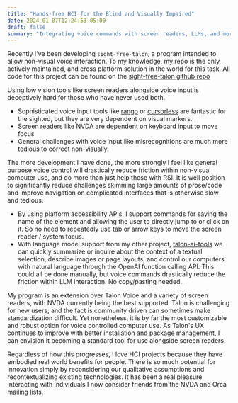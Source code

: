 ```yaml
---
title: "Hands-free HCI for the Blind and Visually Impaired"
date: 2024-01-07T12:24:53-05:00
draft: false
summary: "Integrating voice commands with screen readers, LLMs, and more"
---
```


Recently I've been developing `sight-free-talon`, a program intended to allow non-visual voice interaction. To my knowledge, my repo is the only actively maintained, and cross platform solution in the world for this task. All code for this project can be found on the [sight-free-talon github repo](https://github.com/C-Loftus/sight-free-talon)

Using low vision tools like screen readers alongside voice input is deceptively hard for those who have never used both.

- Sophisticated voice input tools like [rango](https://github.com/david-tejada/rango) or [cursorless](https://github.com/cursorless-dev/cursorless) are fantastic for the sighted, but they are very dependent on visual markers.
- Screen readers like NVDA are dependent on keyboard input to move focus
- General challenges with voice input like misrecognitions are much more tedious to correct non-visually.

The more development I have done, the more strongly I feel like general purpose voice control will drastically reduce friction within non-visual computer use, and do more than just help those with RSI. It is well position to significantly reduce challenges skimming large amounts of prose/code and improve navigation on complicated interfaces that is otherwise slow and tedious.

- By using platform accessibility APIs, I support commands for saying the name of the element and allowing the user to directly jump to or click on it. So no need to repeatedly use tab or arrow keys to move the screen reader / system focus.
- With language model support from my other project, [talon-ai-tools](https://github.com/C-Loftus/talon-ai-tools) we can quickly summarize or inquire about the context of a textual selection, describe images or page layouts, and control our computers with natural language through the OpenAI function calling API. This could all be done manually, but voice commands drastically reduce the friction within LLM interaction. No copy/pasting needed.

My program is an extension over Talon Voice and a variety of screen readers, with NVDA currently being the best supported. Talon is challenging for new users, and the fact is community driven can sometimes make standardization difficult. Yet nonetheless, it is by far the most customizable and robust option for voice controlled computer use. As Talon's UX continues to improve with better installation and package management, I can envision it becoming a standard tool for use alongside screen readers.

Regardless of how this progresses, I love HCI projects because they have embodied real world benefits for people. There is so much potential for innovation simply by reconsidering our qualitative assumptions and recontextualizing existing technologies. It has been a real pleasure interacting with individuals I now consider friends from the NVDA and Orca mailing lists.
